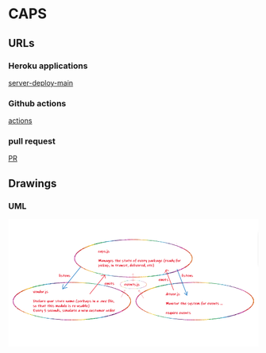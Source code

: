 # CAPS

## URLs

### Heroku applications

[server-deploy-main](https://caps-deploy.herokuapp.com/)

### Github actions

[actions](https://github.com/DinaSami/CAPS/actions)

### pull request

[PR](https://github.com/DinaSami/CAPS/pull/1)

## Drawings

### UML 
 
![](./uml.png)
